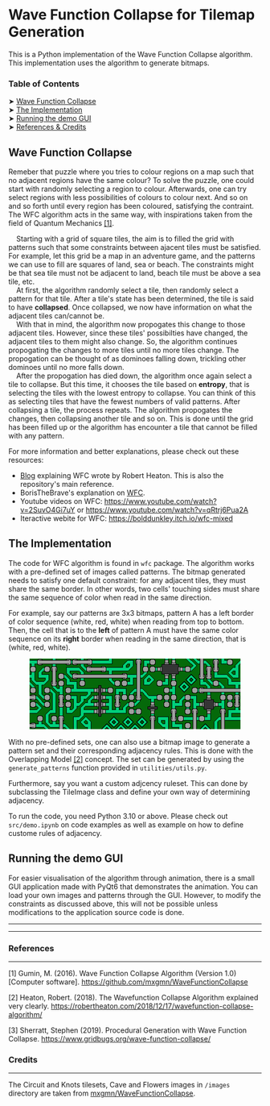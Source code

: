 # Wave Function Collapse for Tilemap Generation
This is a Python implementation of the Wave Function Collapse algorithm. This implementation uses the algorithm to generate bitmaps.

### Table of Contents
➤ [Wave Function Collapse](#WFC)\
➤ [The Implementation](#code)\
➤ [Running the demo GUI](#gui_demo)\
➤ [References & Credits](#appendix)

## <a name="WFC"></a>Wave Function Collapse
Remeber that puzzle where you tries to colour regions on a map such that no adjacent regions have the same colour? To solve the puzzle, one could start with randomly selecting a region to colour. Afterwards, one can try select regions with less possibilities of colours to colour next. And so on and so forth until every region has been coloured, satisfying the contraint. The WFC algorithm acts in the same way, with inspirations taken from the field of Quantum Mechanics [[1]](#wfc_github).

&nbsp;&nbsp;&nbsp;&nbsp;Starting with a grid of square tiles, the aim is to filled the grid with patterns such that some constraints between ajacent tiles must be satisfied. For example, let this grid be a map in an adventure game, and the patterns we can use to fill are squares of land, sea or beach. The constraints might be that sea tile must not be adjacent to land, beach tile must be above a sea tile, etc.\
&nbsp;&nbsp;&nbsp;&nbsp;At first, the algorithm randomly select a tile, then randomly select a pattern for that tile. After a tile's state has been determined, the tile is said to have **collapsed**. Once collapsed, we now have information on what the adjacent tiles can/cannot be.\
&nbsp;&nbsp;&nbsp;&nbsp;With that in mind, the algorithm now propogates this change to those adjacent tiles. However, since these tiles' possibilties have changed, the adjacent tiles to them might also change. So, the algorithm continues propogating the changes to more tiles until no more tiles change. The propogation can be thought of as dominoes falling down, trickling other dominoes until no more falls down.\
&nbsp;&nbsp;&nbsp;&nbsp;After the propogation has died down, the algorithm once again select a tile to collapse. But this time, it chooses the tile based on **entropy**, that is selecting the tiles with the lowest entropy to collapse. You can think of this as selecting tiles that have the fewest numbers of valid patterns. After collapsing a tile, the process repeats. The algorithm propogates the changes, then collapsing another tile and so on. This is done until the grid has been filled up or the algorithm has encounter a tile that cannot be filled with any pattern.

For more information and better explanations, please check out these resources:
- [Blog](https://robertheaton.com/2018/12/17/wavefunction-collapse-algorithm/) explaining WFC wrote by Robert Heaton. This is also the repository's main reference.
- BorisTheBrave's explanation on [WFC](https://www.boristhebrave.com/2020/04/13/wave-function-collapse-explained/).
- Youtube videos on WFC: https://www.youtube.com/watch?v=2SuvO4Gi7uY or https://www.youtube.com/watch?v=qRtrj6Pua2A
- Iteractive webite for WFC: https://bolddunkley.itch.io/wfc-mixed

## <a name="code"></a>The Implementation
The code for WFC algorithm is found in `wfc` package. The algorithm works with a pre-defined set of images called patterns. The bitmap generated needs to satisfy one default constraint: for any adjacent tiles, they must share the same border. In other words, two cells' touching sides must share the same sequence of color when read in the same direction.

For example, say our patterns are 3x3 bitmaps, pattern A has a left border of color sequence (white, red, white) when reading from top to bottom. Then, the cell that is to the **left** of pattern A must have the same color sequence on its **right** border when reading in the same direction, that is (white, red, white).
<div align='center'>
    <img src='./images/circuit_tilemap.png'>
</div>

With no pre-defined sets, one can also use a bitmap image to generate a pattern set and their corresponding adjacency rules. This is done with the Overlapping Model [[2]](#OverlappingModel) concept. The set can be generated by using the `generate_patterns` function provided in `utilities/utils.py`.

Furthermore, say you want a custom adjcency ruleset. This can done by subclassing the TileImage class and define your own way of determining adjacency.

To run the code, you need Python 3.10 or above. Please check out `src/demo.ipynb` on code examples as well as example on how to define custome rules of adjacency.

## <a name="gui_demo"></a>Running the demo GUI
For easier visualisation of the algorithm through animation, there is a small GUI application made with PyQt6 that demonstrates the animation. You can load your own images and patterns through the GUI. However, to modify the constraints as discussed above, this will not be possible unless modifications to the application source code is done.

---
---
<a name="appendix"></a>

### References
---
<a name="wfc_github"></a>[1] Gumin, M. (2016). Wave Function Collapse Algorithm (Version 1.0) [Computer software]. https://github.com/mxgmn/WaveFunctionCollapse

<a name="wfc_blog"></a>[2] Heaton, Robert. (2018). The Wavefunction Collapse Algorithm explained very clearly. https://robertheaton.com/2018/12/17/wavefunction-collapse-algorithm/

<a name="Overlapping_Model"></a>[3] Sherratt, Stephen (2019). Procedural Generation with Wave Function Collapse. https://www.gridbugs.org/wave-function-collapse/

### Credits
---
The Circuit and Knots tilesets, Cave and Flowers images in `/images` directory are taken from [mxgmn/WaveFunctionCollapse](https://github.com/mxgmn/WaveFunctionCollapse).